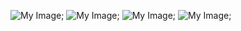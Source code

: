 ![My Image](./src/assets/images/screenshot/screenshot.png);
![My Image](./src/assets/images/screenshot/screenshot2.png);
![My Image](./src/assets/images/screenshot/screenshot3.png);
![My Image](./src/assets/images/screenshot/screenshot4.png);
